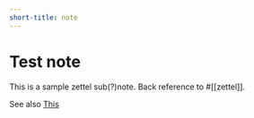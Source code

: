 ```yaml
---
short-title: note
---
```

# Test note
This is a sample zettel sub(?)note. Back reference to #[[zettel]].

See also [This](https://jpdb.io/)